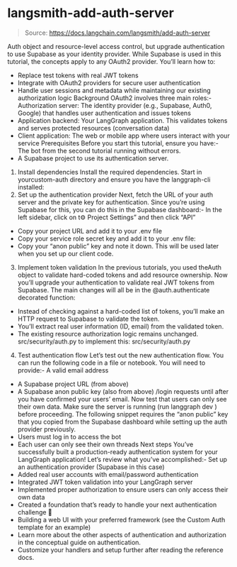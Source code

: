 # langsmith-add-auth-server

> Source: https://docs.langchain.com/langsmith/add-auth-server

Auth
object and resource-level access control, but upgrade authentication to use Supabase as your identity provider. While Supabase is used in this tutorial, the concepts apply to any OAuth2 provider. You’ll learn how to:
- Replace test tokens with real JWT tokens
- Integrate with OAuth2 providers for secure user authentication
- Handle user sessions and metadata while maintaining our existing authorization logic
Background
OAuth2 involves three main roles:- Authorization server: The identity provider (e.g., Supabase, Auth0, Google) that handles user authentication and issues tokens
- Application backend: Your LangGraph application. This validates tokens and serves protected resources (conversation data)
- Client application: The web or mobile app where users interact with your service
Prerequisites
Before you start this tutorial, ensure you have:- The bot from the second tutorial running without errors.
- A Supabase project to use its authentication server.
1. Install dependencies
Install the required dependencies. Start in yourcustom-auth
directory and ensure you have the langgraph-cli
installed:
2. Set up the authentication provider
Next, fetch the URL of your auth server and the private key for authentication. Since you’re using Supabase for this, you can do this in the Supabase dashboard:- In the left sidebar, click on t️⚙ Project Settings” and then click “API”
- Copy your project URL and add it to your
.env
file
- Copy your service role secret key and add it to your
.env
file:
- Copy your “anon public” key and note it down. This will be used later when you set up our client code.
3. Implement token validation
In the previous tutorials, you used theAuth
object to validate hard-coded tokens and add resource ownership.
Now you’ll upgrade your authentication to validate real JWT tokens from Supabase. The main changes will all be in the @auth.authenticate
decorated function:
- Instead of checking against a hard-coded list of tokens, you’ll make an HTTP request to Supabase to validate the token.
- You’ll extract real user information (ID, email) from the validated token.
- The existing resource authorization logic remains unchanged.
src/security/auth.py
to implement this:
src/security/auth.py
4. Test authentication flow
Let’s test out the new authentication flow. You can run the following code in a file or notebook. You will need to provide:- A valid email address
- A Supabase project URL (from above)
- A Supabase anon public key (also from above)
/login
requests until after you have confirmed your users’ email.
Now test that users can only see their own data. Make sure the server is running (run langgraph dev
) before proceeding. The following snippet requires the “anon public” key that you copied from the Supabase dashboard while setting up the auth provider previously.
- Users must log in to access the bot
- Each user can only see their own threads
Next steps
You’ve successfully built a production-ready authentication system for your LangGraph application! Let’s review what you’ve accomplished:- Set up an authentication provider (Supabase in this case)
- Added real user accounts with email/password authentication
- Integrated JWT token validation into your LangGraph server
- Implemented proper authorization to ensure users can only access their own data
- Created a foundation that’s ready to handle your next authentication challenge 🚀
- Building a web UI with your preferred framework (see the Custom Auth template for an example)
- Learn more about the other aspects of authentication and authorization in the conceptual guide on authentication.
- Customize your handlers and setup further after reading the reference docs.